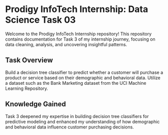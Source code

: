 # Prodigy InfoTech Internship: Data Science Task 03 ######

Welcome to the Prodigy InfoTech Internship repository! This repository contains documentation for Task 3 of my internship journey, focusing on data cleaning, analysis, and uncovering insightful patterns.

## Task Overview #######

Build a decision tree classifier to predict whether a customer will purchase a product or service based on their demographic and behavioral data. Utilize a dataset such as the Bank Marketing dataset from the UCI Machine Learning Repository.

## Knowledge Gained ######

Task 3 deepened my expertise in building decision tree classifiers for predictive modeling and enhanced my understanding of how demographic and behavioral data influence customer purchasing decisions.

